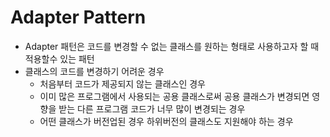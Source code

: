 # Adapter Pattern

- Adapter 패턴은 코드를 변경할 수 없는 클래스를 원하는 형태로 사용하고자 할 때 적용할수 있는 패턴
- 클래스의 코드를 변경하기 어려운 경우
  - 처음부터 코드가 제공되지 않는 클래스인 경우
  - 이미 많은 프로그램에서 사용되는 공용 클래스로써 공용 클래스가 변경되면 영향을 받는 다른 프로그램 코드가 너무 많이 변경되는 경우
  - 어떤 클래스가 버전업된 경우 하위버전의 클래스도 지원해야 하는 경우
